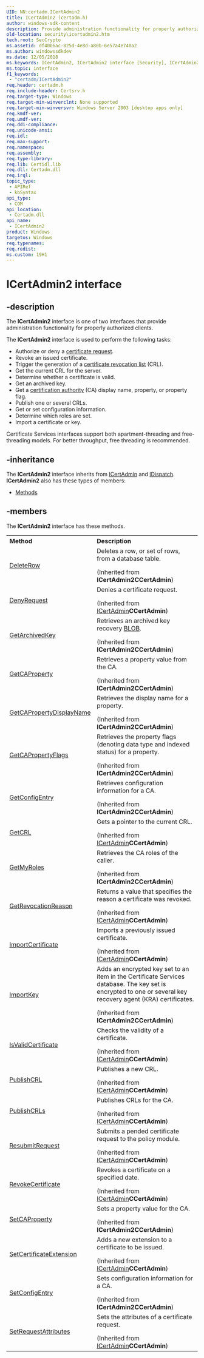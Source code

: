 ```yaml
---
UID: NN:certadm.ICertAdmin2
title: ICertAdmin2 (certadm.h)
author: windows-sdk-content
description: Provide administration functionality for properly authorized clients.
old-location: security\icertadmin2.htm
tech.root: SecCrypto
ms.assetid: df40b6ac-825d-4e8d-a80b-6e57a4e740a2
ms.author: windowssdkdev
ms.date: 12/05/2018
ms.keywords: ICertAdmin2, ICertAdmin2 interface [Security], ICertAdmin2 interface [Security],described, _certsrv_icertadmin2, certadm/ICertAdmin2, security.icertadmin2
ms.topic: interface
f1_keywords: 
 - "certadm/ICertAdmin2"
req.header: certadm.h
req.include-header: Certsrv.h
req.target-type: Windows
req.target-min-winverclnt: None supported
req.target-min-winversvr: Windows Server 2003 [desktop apps only]
req.kmdf-ver: 
req.umdf-ver: 
req.ddi-compliance: 
req.unicode-ansi: 
req.idl: 
req.max-support: 
req.namespace: 
req.assembly: 
req.type-library: 
req.lib: Certidl.lib
req.dll: Certadm.dll
req.irql: 
topic_type:
 - APIRef
 - kbSyntax
api_type:
 - COM
api_location:
 - Certadm.dll
api_name:
 - ICertAdmin2
product: Windows
targetos: Windows
req.typenames: 
req.redist: 
ms.custom: 19H1
---
```


# ICertAdmin2 interface


## -description


The <b>ICertAdmin2</b> interface
			is one of two interfaces that provide administration functionality for properly authorized clients.

The <b>ICertAdmin2</b> interface is used to perform the following tasks:
<ul>
<li>Authorize or deny a <a href="https://docs.microsoft.com/windows/desktop/SecGloss/c-gly">certificate request</a>.</li>
<li>Revoke an issued certificate.</li>
<li>Trigger the generation of a <a href="https://docs.microsoft.com/windows/desktop/SecGloss/c-gly">certificate revocation list</a> (CRL).</li>
<li>Get the current CRL for the server.</li>
<li>Determine whether a certificate is valid.</li>
<li>Get an archived key.</li>
<li>Get a <a href="https://docs.microsoft.com/windows/desktop/SecGloss/c-gly">certification authority</a> (CA) display name, property, or property flag.</li>
<li>Publish one or several CRLs.</li>
<li>Get or set configuration information.</li>
<li>Determine which roles are set.</li>
<li>Import a certificate or key.</li>
</ul>Certificate Services interfaces support both apartment-threading and free-threading models. For better throughput, free threading is recommended.


## -inheritance

The <b xmlns:loc="http://microsoft.com/wdcml/l10n">ICertAdmin2</b> interface inherits from <a href="https://docs.microsoft.com/windows/desktop/api/certadm/nn-certadm-icertadmin">ICertAdmin</a> and <a href="https://docs.microsoft.com/previous-versions/windows/desktop/api/oaidl/nn-oaidl-idispatch">IDispatch</a>. <b>ICertAdmin2</b> also has these types of members:
<ul>
<li><a href="https://docs.microsoft.com/">Methods</a></li>
</ul>

## -members

The <b>ICertAdmin2</b> interface has these methods.
<table class="members" id="memberListMethods">
<tr>
<th align="left" width="37%">Method</th>
<th align="left" width="63%">Description</th>
</tr>
<tr data="inherited;">
<td align="left" width="37%">
<a href="https://docs.microsoft.com/windows/desktop/api/certadm/nf-certadm-icertadmin2-deleterow">DeleteRow</a>
</td>
<td align="left" width="63%">
Deletes a row, or set of rows, from a database table.</p> (Inherited from <b>ICertAdmin2</b><b>CCertAdmin</b>)</td>
</tr>
<tr data="inherited;">
<td align="left" width="37%">
<a href="https://docs.microsoft.com/windows/desktop/api/certadm/nf-certadm-icertadmin-denyrequest">DenyRequest</a>
</td>
<td align="left" width="63%">
Denies a certificate request.</p> (Inherited from <a href="https://docs.microsoft.com/windows/desktop/api/certadm/nn-certadm-icertadmin">ICertAdmin</a><b>CCertAdmin</b>)</td>
</tr>
<tr data="inherited;">
<td align="left" width="37%">
<a href="https://docs.microsoft.com/windows/desktop/api/certadm/nf-certadm-icertadmin2-getarchivedkey">GetArchivedKey</a>
</td>
<td align="left" width="63%">
Retrieves an archived key recovery <a href="https://docs.microsoft.com/windows/desktop/SecGloss/b-gly">BLOB</a>.</p> (Inherited from <b>ICertAdmin2</b><b>CCertAdmin</b>)</td>
</tr>
<tr data="inherited;">
<td align="left" width="37%">
<a href="https://docs.microsoft.com/windows/desktop/api/certadm/nf-certadm-icertadmin2-getcaproperty">GetCAProperty</a>
</td>
<td align="left" width="63%">
Retrieves a property value from the CA.</p> (Inherited from <b>ICertAdmin2</b><b>CCertAdmin</b>)</td>
</tr>
<tr data="inherited;">
<td align="left" width="37%">
<a href="https://docs.microsoft.com/windows/desktop/api/certadm/nf-certadm-icertadmin2-getcapropertydisplayname">GetCAPropertyDisplayName</a>
</td>
<td align="left" width="63%">
Retrieves the display name for a property.</p> (Inherited from <b>ICertAdmin2</b><b>CCertAdmin</b>)</td>
</tr>
<tr data="inherited;">
<td align="left" width="37%">
<a href="https://docs.microsoft.com/windows/desktop/api/certadm/nf-certadm-icertadmin2-getcapropertyflags">GetCAPropertyFlags</a>
</td>
<td align="left" width="63%">
Retrieves the property flags (denoting data type and indexed status) for a property.</p> (Inherited from <b>ICertAdmin2</b><b>CCertAdmin</b>)</td>
</tr>
<tr data="inherited;">
<td align="left" width="37%">
<a href="https://docs.microsoft.com/windows/desktop/api/certadm/nf-certadm-icertadmin2-getconfigentry">GetConfigEntry</a>
</td>
<td align="left" width="63%">
Retrieves configuration  information for a CA.</p> (Inherited from <b>ICertAdmin2</b><b>CCertAdmin</b>)</td>
</tr>
<tr data="inherited;">
<td align="left" width="37%">
<a href="https://docs.microsoft.com/windows/desktop/api/certadm/nf-certadm-icertadmin-getcrl">GetCRL</a>
</td>
<td align="left" width="63%">
Gets a pointer to the current CRL.</p> (Inherited from <a href="https://docs.microsoft.com/windows/desktop/api/certadm/nn-certadm-icertadmin">ICertAdmin</a><b>CCertAdmin</b>)</td>
</tr>
<tr data="inherited;">
<td align="left" width="37%">
<a href="https://docs.microsoft.com/windows/desktop/api/certadm/nf-certadm-icertadmin2-getmyroles">GetMyRoles</a>
</td>
<td align="left" width="63%">
Retrieves the CA roles of the caller.</p> (Inherited from <b>ICertAdmin2</b><b>CCertAdmin</b>)</td>
</tr>
<tr data="inherited;">
<td align="left" width="37%">
<a href="https://docs.microsoft.com/windows/desktop/api/certadm/nf-certadm-icertadmin-getrevocationreason">GetRevocationReason</a>
</td>
<td align="left" width="63%">
Returns a value that specifies the reason a certificate was revoked.</p> (Inherited from <a href="https://docs.microsoft.com/windows/desktop/api/certadm/nn-certadm-icertadmin">ICertAdmin</a><b>CCertAdmin</b>)</td>
</tr>
<tr data="inherited;">
<td align="left" width="37%">
<a href="https://docs.microsoft.com/windows/desktop/api/certadm/nf-certadm-icertadmin-importcertificate">ImportCertificate</a>
</td>
<td align="left" width="63%">
Imports a previously issued certificate.</p> (Inherited from <a href="https://docs.microsoft.com/windows/desktop/api/certadm/nn-certadm-icertadmin">ICertAdmin</a><b>CCertAdmin</b>)</td>
</tr>
<tr data="inherited;">
<td align="left" width="37%">
<a href="https://docs.microsoft.com/windows/desktop/api/certadm/nf-certadm-icertadmin2-importkey">ImportKey</a>
</td>
<td align="left" width="63%">
Adds an encrypted key set to an item in the Certificate Services database. The  key set is encrypted to one or several key recovery agent (KRA) certificates.</p> (Inherited from <b>ICertAdmin2</b><b>CCertAdmin</b>)</td>
</tr>
<tr data="inherited;">
<td align="left" width="37%">
<a href="https://docs.microsoft.com/windows/desktop/api/certadm/nf-certadm-icertadmin-isvalidcertificate">IsValidCertificate</a>
</td>
<td align="left" width="63%">
Checks the validity of a certificate.</p> (Inherited from <a href="https://docs.microsoft.com/windows/desktop/api/certadm/nn-certadm-icertadmin">ICertAdmin</a><b>CCertAdmin</b>)</td>
</tr>
<tr data="inherited;">
<td align="left" width="37%">
<a href="https://docs.microsoft.com/windows/desktop/api/certadm/nf-certadm-icertadmin-publishcrl">PublishCRL</a>
</td>
<td align="left" width="63%">
Publishes a new CRL.</p> (Inherited from <a href="https://docs.microsoft.com/windows/desktop/api/certadm/nn-certadm-icertadmin">ICertAdmin</a><b>CCertAdmin</b>)</td>
</tr>
<tr data="inherited;">
<td align="left" width="37%">
<a href="https://docs.microsoft.com/windows/desktop/api/certadm/nf-certadm-icertadmin2-publishcrls">PublishCRLs</a>
</td>
<td align="left" width="63%">
Publishes CRLs for the CA.</p> (Inherited from <a href="https://docs.microsoft.com/windows/desktop/api/certadm/nn-certadm-icertadmin">ICertAdmin</a><b>CCertAdmin</b>)</td>
</tr>
<tr data="inherited;">
<td align="left" width="37%">
<a href="https://docs.microsoft.com/windows/desktop/api/certadm/nf-certadm-icertadmin-resubmitrequest">ResubmitRequest</a>
</td>
<td align="left" width="63%">
Submits a pended certificate request to the policy module.</p> (Inherited from <a href="https://docs.microsoft.com/windows/desktop/api/certadm/nn-certadm-icertadmin">ICertAdmin</a><b>CCertAdmin</b>)</td>
</tr>
<tr data="inherited;">
<td align="left" width="37%">
<a href="https://docs.microsoft.com/windows/desktop/api/certadm/nf-certadm-icertadmin-revokecertificate">RevokeCertificate</a>
</td>
<td align="left" width="63%">
Revokes a certificate on a specified date.</p> (Inherited from <a href="https://docs.microsoft.com/windows/desktop/api/certadm/nn-certadm-icertadmin">ICertAdmin</a><b>CCertAdmin</b>)</td>
</tr>
<tr data="inherited;">
<td align="left" width="37%">
<a href="https://docs.microsoft.com/windows/desktop/api/certadm/nf-certadm-icertadmin2-setcaproperty">SetCAProperty</a>
</td>
<td align="left" width="63%">
Sets a property value for the CA.</p> (Inherited from <b>ICertAdmin2</b><b>CCertAdmin</b>)</td>
</tr>
<tr data="inherited;">
<td align="left" width="37%">
<a href="https://docs.microsoft.com/windows/desktop/api/certadm/nf-certadm-icertadmin-setcertificateextension">SetCertificateExtension</a>
</td>
<td align="left" width="63%">
Adds a new extension to a certificate to be issued.</p> (Inherited from <a href="https://docs.microsoft.com/windows/desktop/api/certadm/nn-certadm-icertadmin">ICertAdmin</a><b>CCertAdmin</b>)</td>
</tr>
<tr data="inherited;">
<td align="left" width="37%">
<a href="https://docs.microsoft.com/windows/desktop/api/certadm/nf-certadm-icertadmin2-setconfigentry">SetConfigEntry</a>
</td>
<td align="left" width="63%">
Sets configuration  information for a CA.</p> (Inherited from <b>ICertAdmin2</b><b>CCertAdmin</b>)</td>
</tr>
<tr data="inherited;">
<td align="left" width="37%">
<a href="https://docs.microsoft.com/windows/desktop/api/certadm/nf-certadm-icertadmin-setrequestattributes">SetRequestAttributes</a>
</td>
<td align="left" width="63%">
Sets the attributes of a certificate request.</p> (Inherited from <a href="https://docs.microsoft.com/windows/desktop/api/certadm/nn-certadm-icertadmin">ICertAdmin</a><b>CCertAdmin</b>)</td>
</tr>
</table> 

